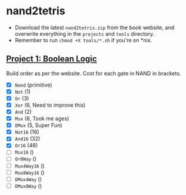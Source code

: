 # nand2tetris

- Download the latest `nand2tetris.zip` from the book website, and overwrite everything in the `projects` and `tools` directory.
- Remember to run `chmod +X tools/*.sh` if you're on \*nix.


## [Project 1: Boolean Logic](https://www.nand2tetris.org/project01)

Build order as per the website. Cost for each gate in NAND in brackets.

- [x] `Nand` (primitive)
- [x] `Not` (1)
- [x] `Or` (3)
- [x] `Xor` (6, Need to improve this)
- [x] `And` (2)
- [x] `Mux` (8, Took me ages)
- [x] `DMux` (5, Super Fun)
- [x] `Not16` (16)
- [x] `And16` (32)
- [x] `Or16` (48)
- [ ] `Mux16` ()
- [ ] `Or8Way` ()
- [ ] `Mux4Way16` ()
- [ ] `Mux8Way16` ()
- [ ] `DMux4Way` ()
- [ ] `DMux8Way` ()
